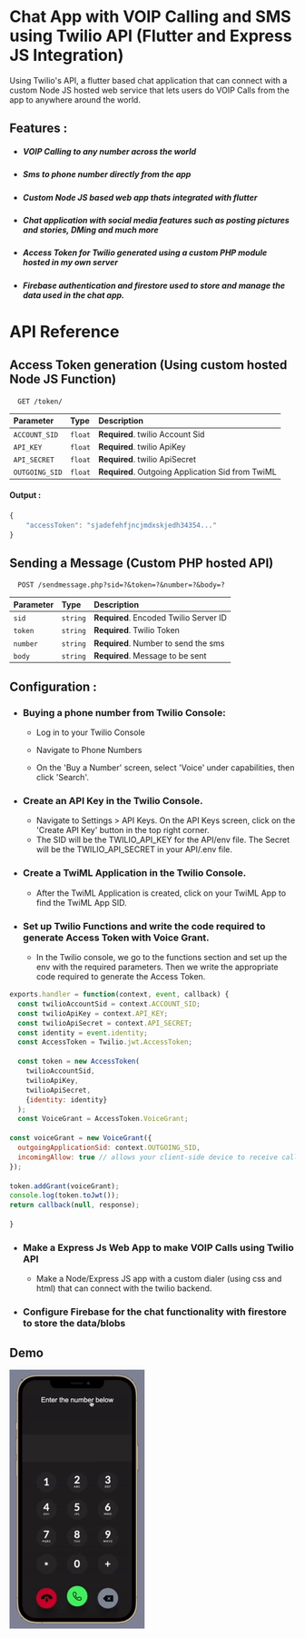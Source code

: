 
# Chat App with VOIP Calling and SMS using Twilio API (Flutter and Express JS Integration)
Using Twilio's API, a flutter based chat application that can connect with a custom Node JS hosted web service that lets users do VOIP Calls from the app to anywhere around the world.
## Features :
- ##### VOIP Calling to any number across the world
- ##### Sms to phone number directly from the app
- ##### Custom Node JS based web app thats integrated with flutter 
- ##### Chat application with social media features such as posting pictures and stories, DMing and much more
- ##### Access Token for Twilio generated using a custom PHP module hosted in my own server
- ##### Firebase authentication and firestore used to store and manage the data used in the chat app.

# API Reference

## Access Token generation (Using custom hosted Node JS Function)

```http
  GET /token/
```

| Parameter | Type     | Description                |
| :-------- | :------- | :------------------------- |
| `ACCOUNT_SID` | `float` | **Required**. twilio Account Sid |
| `API_KEY` | `float` | **Required**. twilio ApiKey |
| `API_SECRET` | `float` | **Required**. twilio ApiSecret |
| `OUTGOING_SID` | `float` | **Required**. Outgoing Application Sid from TwiML |

#### Output : 

```javascript
{
	"accessToken": "sjadefehfjncjmdxskjedh34354..."
}

```

## Sending a Message (Custom PHP hosted API) 

```http
  POST /sendmessage.php?sid=?&token=?&number=?&body=?
```

| Parameter | Type     | Description                       |
| :-------- | :------- | :-------------------------------- |
| `sid`      | `string` | **Required**. Encoded Twilio Server ID |
| `token`      | `string` | **Required**. Twilio Token |
| `number`      | `string` | **Required**. Number to send the sms |
| `body`      | `string` | **Required**. Message to be sent |


## Configuration :

- ### Buying a phone number from Twilio Console:
  - Log in to your Twilio Console

  - Navigate to Phone Numbers

  - On the 'Buy a Number' screen, select 'Voice' under capabilities, then click 'Search'.
- ### Create an API Key in the Twilio Console.
  - Navigate to Settings > API Keys. On the API Keys screen, click on the 'Create API Key' button in the top right corner.
  - The SID will be the TWILIO_API_KEY for the API/env file. The Secret will be the TWILIO_API_SECRET in your API/.env file. 
- ### Create a TwiML Application in the Twilio Console. 
  - After the TwiML Application is created, click on your TwiML App to find the TwiML App SID.
- ### Set up Twilio Functions and write the code required to generate Access Token with Voice Grant.
  - In the Twilio console, we go to the functions section and set up the env with the required parameters. Then we write the appropriate code required to generate the Access Token.

```javascript
exports.handler = function(context, event, callback) {
  const twilioAccountSid = context.ACCOUNT_SID;
  const twilioApiKey = context.API_KEY;
  const twilioApiSecret = context.API_SECRET;
  const identity = event.identity;
  const AccessToken = Twilio.jwt.AccessToken;

  const token = new AccessToken(
    twilioAccountSid,
    twilioApiKey,
    twilioApiSecret,
    {identity: identity}
  );
  const VoiceGrant = AccessToken.VoiceGrant;

const voiceGrant = new VoiceGrant({
  outgoingApplicationSid: context.OUTGOING_SID,
  incomingAllow: true // allows your client-side device to receive calls as well as make them
});

token.addGrant(voiceGrant);
console.log(token.toJwt());
return callback(null, response);

} 
```
- ### Make a Express Js Web App to make VOIP Calls using Twilio API
  - Make a Node/Express JS app with a custom dialer (using css and html) that can connect with the twilio backend.
- ### Configure Firebase for the chat functionality with firestore to store the data/blobs
## Demo

<img src="images/dialermockup.gif" alt="Dialer Iphone Mockup">
